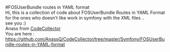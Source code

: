 #FOSUserBundle routes in YAML format
<br>
Hi, this is a collection of code about FOSUserBundle Routes in YAML Format for the ones who doesn't like work in symfony with the XML files ..
<br>
see you :)
<br>
Anass from <a href="https://github.com/AnassQ/CodeCollector">CodeCollector</a> 
<br>
You are here : https://github.com/AnassQ/CodeCollector/tree/master/Symfony/FOSUserBundle-routes-in-YAML-format
            

